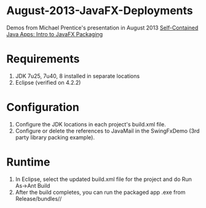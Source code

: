 August-2013-JavaFX-Deployments
==============================

Demos from Michael Prentice's presentation in August 2013
[Self-Contained Java Apps: Intro to JavaFX Packaging][]

Requirements
==============================

1. JDK 7u25, 7u40, 8 installed in separate locations
1. Eclipse (verified on 4.2.2)

Configuration
==============================

1. Configure the JDK locations in each project's build.xml file.
1. Configure or delete the references to JavaMail in the SwingFxDemo (3rd party library packing example).

Runtime
==============================

1. In Eclipse, select the updated build.xml file for the project and do Run As->Ant Build
1. After the build completes, you can run the packaged app .exe from Release/bundles/<app>/



[Self-Contained Java Apps: Intro to JavaFX Packaging]: https://docs.google.com/presentation/d/1nDLeDqnJZO_YzMsJflS11r-F6Soa4ZFKm02uBsbyhjE/edit?usp=sharing


